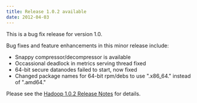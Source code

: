 ```yaml
---
title: Release 1.0.2 available
date: 2012-04-03
---
```

<!---
  Licensed under the Apache License, Version 2.0 (the "License");
  you may not use this file except in compliance with the License.
  You may obtain a copy of the License at

   http://www.apache.org/licenses/LICENSE-2.0

  Unless required by applicable law or agreed to in writing, software
  distributed under the License is distributed on an "AS IS" BASIS,
  WITHOUT WARRANTIES OR CONDITIONS OF ANY KIND, either express or implied.
  See the License for the specific language governing permissions and
  limitations under the License. See accompanying LICENSE file.
-->

This is a bug fix release for version 1.0.

Bug fixes and feature enhancements in this minor release include:

-   Snappy compressor/decompressor is available
-   Occassional deadlock in metrics serving thread fixed
-   64-bit secure datanodes failed to start, now fixed
-   Changed package names for 64-bit rpm/debs to use ".x86\_64." instead
of ".amd64."

Please see the [Hadoop 1.0.2 Release
Notes](https://hadoop.apache.org/docs/r1.0.2/releasenotes.html) for
details.

